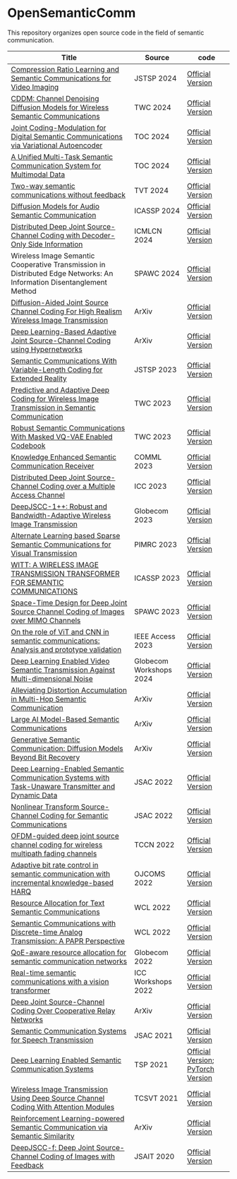 # OpenSemanticComm

This repository organizes open source code in the field of semantic communication.

| Title | Source | code |
| --- | --- | --- |
| [Compression Ratio Learning and Semantic Communications for Video Imaging](https://ieeexplore.ieee.org/abstract/document/10539255) | JSTSP 2024 | [Official Version](https://github.com/Bowen-zhang96/CRL-SemCom-VidCI) |
| [CDDM: Channel Denoising Diffusion Models for Wireless Semantic Communications](https://ieeexplore.ieee.org/document/10480348) | TWC 2024 | [Official Version](https://github.com/Wireless3C-SJTU/CDDM-channel-denoising-diffusion-model-for-semantic-communication) |
| [Joint Coding-Modulation for Digital Semantic Communications via Variational Autoencoder](https://arxiv.org/pdf/2310.06690) | TOC 2024 | [Official Version](https://github.com/SJTU-mxtao/Joint-Coding-Modulation-for-Digital-Semantic-Communication) |
| [A Unified Multi-Task Semantic Communication System for Multimodal Data](https://ieeexplore.ieee.org/abstract/document/10431795) | TOC 2024 | [Official Version](https://github.com/zhang-guangyi/t-udeepsc) |
| [Two-way semantic communications without feedback](https://ieeexplore.ieee.org/abstract/document/10400867) | TVT 2024 | [Official Version](https://github.com/Kiven-ykw/TW-SemanticComm) |
| [Diffusion Models for Audio Semantic Communication](https://ieeexplore.ieee.org/document/10447612) | ICASSP 2024 | [Official Version](https://github.com/ispamm/DM4ASC) |
| [Distributed Deep Joint Source-Channel Coding with Decoder-Only Side Information](https://arxiv.org/abs/2310.04311) | ICMLCN 2024 | [Official Version](https://github.com/ipc-lab/deepjscc-wz) |
| Wireless Image Semantic Cooperative Transmission in Distributed Edge Networks: An Information Disentanglement Method | SPAWC 2024 | [Official Version](https://github.com/Donghong-Cai/Two-view-DC-DeepJSCC-D) |
| [Diffusion-Aided Joint Source Channel Coding For High Realism Wireless Image Transmission](https://arxiv.org/abs/2404.17736) | ArXiv | [Official Version](https://github.com/mingyuyng/DiffJSCC) |
| [Deep Learning-Based Adaptive Joint Source-Channel Coding using Hypernetworks](https://arxiv.org/abs/2401.11155) | ArXiv | [Official Version](https://github.com/SongjieXie/Hyper-AJSCC) |
| [Semantic Communications With Variable-Length Coding for Extended Reality](https://ieeexplore.ieee.org/document/10198383) | JSTSP 2023 | [Official Version](https://github.com/Bowen-zhang96/VL-SCC) |
| [Predictive and Adaptive Deep Coding for Wireless Image Transmission in Semantic Communication](https://ieeexplore.ieee.org/abstract/document/10015684) | TWC 2023 | [Official Version](https://github.com/wyzhang-ustb/Predictive-and-Adaptive-Deep-Coding-for-Wireless-Image-Transmission-in-Semantic-Communication) |
| [Robust Semantic Communications With Masked VQ-VAE Enabled Codebook](https://ieeexplore.ieee.org/document/10101778) | TWC 2023 | [Official Version](https://github.com/hqyyqh888/RobustSemanComm) |
| [Knowledge Enhanced Semantic Communication Receiver](https://ieeexplore.ieee.org/abstract/document/10122227) | COMML 2023 | [Official Version](https://github.com/ZJUNICE/Knowledge-Enhanced-SemCom) |
| [Distributed Deep Joint Source-Channel Coding over a Multiple Access Channel](https://arxiv.org/pdf/2211.09920) | ICC 2023 | [Official Version](https://github.com/ipc-lab/deepjscc-noma) |
| [DeepJSCC-1++: Robust and Bandwidth-Adaptive Wireless Image Transmission](https://ieeexplore.ieee.org/document/10436878) | Globecom 2023 | [Official Version](https://github.com/aprilbian/deepjscc-lplusplus) |
| [Alternate Learning based Sparse Semantic Communications for Visual Transmission](https://ieeexplore.ieee.org/abstract/document/10293971) | PIMRC 2023 | [Official Version](https://github.com/ZJUNICE/SparseSBC) | 
| [WITT: A WIRELESS IMAGE TRANSMISSION TRANSFORMER FOR SEMANTIC COMMUNICATIONS](https://arxiv.org/pdf/2211.00937) | ICASSP 2023 | [Official Version](https://github.com/KeYang8/WITT) |
| [Space-Time Design for Deep Joint Source Channel Coding of Images over MIMO Channels](https://ieeexplore.ieee.org/document/10304536) | SPAWC 2023 | [Official Version](https://github.com/aprilbian/ST_JSCC) |
| [On the role of ViT and CNN in semantic communications: Analysis and prototype validation](https://ieeexplore.ieee.org/stamp/stamp.jsp?arnumber=10171356) | IEEE Access 2023 | [Official Version](https://github.com/kmsiapps/Semantic-Communications-with-a-Vision-Transformer) |
| [Deep Learning Enabled Video Semantic Transmission Against Multi-dimensional Noise](https://ieeexplore.ieee.org/abstract/document/10464432) | Globecom Workshops 2024 | [Official Version](https://github.com/hwniu/DVSC) |
| [Alleviating Distortion Accumulation in Multi-Hop Semantic Communication](https://arxiv.org/pdf/2308.11126) | ArXiv | [Official Version](https://github.com/ZJU-IICNS-AICOMM/Multihop-DeepSC) |
| [Large AI Model-Based Semantic Communications](https://arxiv.org/abs/2307.03492) | ArXiv | [Official Version](https://github.com/jiangfeibo/LAMSC) |
| [Generative Semantic Communication: Diffusion Models Beyond Bit Recovery](https://arxiv.org/pdf/2306.04321v1) | ArXiv | [Official Version](https://github.com/ispamm/GESCO) |
| [Deep Learning-Enabled Semantic Communication Systems with Task-Unaware Transmitter and Dynamic Data](https://arxiv.org/pdf/2205.00271) | JSAC 2022 | [Official Version](https://github.com/SJTU-mxtao/Semantic-Communication-Systems) |
| [Nonlinear Transform Source-Channel Coding for Semantic Communications](https://arxiv.org/abs/2112.10961) | JSAC 2022 | [Official Version](https://github.com/wsxtyrdd/NTSCC_JSAC22) |
| [OFDM-guided deep joint source channel coding for wireless multipath fading channels](https://arxiv.org/abs/2109.05194) | TCCN 2022 | [Official Version](https://github.com/mingyuyng/OFDM-guided-JSCC) |
| [Adaptive bit rate control in semantic communication with incremental knowledge-based HARQ](https://ieeexplore.ieee.org/abstract/document/9827978) | OJCOMS 2022 | [Official Version](https://github.com/ZJUNICE/Semantic-Communication-IK-HARQ) |
| [Resource Allocation for Text Semantic Communications](https://ieeexplore.ieee.org/document/9763856) | WCL 2022 | [Official Version](https://github.com/YL12345/semantic-resource-allocation-S-SE-) |
| [Semantic Communications with Discrete-time Analog Transmission: A PAPR Perspective](https://arxiv.org/abs/2208.08342) | WCL 2022 | [Official Version](https://github.com/lynshao/SemanticPAPR) |
| [QoE-aware resource allocation for semantic communication networks](https://ieeexplore.ieee.org/abstract/document/10001594) | Globecom 2022 | [Official Version](https://github.com/YL12345/QoE-Aware-Resource-Allocation-for-Semantic-Communication-Networks) |
| [Real-time semantic communications with a vision transformer](https://arxiv.org/pdf/2205.03886) | ICC Workshops 2022 | [Official Version](https://github.com/kmsiapps/e2e-dnn-comm-for-image) |
| [Deep Joint Source-Channel Coding Over Cooperative Relay Networks](https://arxiv.org/pdf/2211.06705) | ArXiv | [Official Version](https://github.com/aprilbian/Relay_JSCC) |
| [Semantic Communication Systems for Speech Transmission](https://ieeexplore.ieee.org/abstract/document/9450827) | JSAC 2021 | [Official Version](https://github.com/Zhenzi-Weng/DeepSC-S) |
| [Deep Learning Enabled Semantic Communication Systems](https://ieeexplore.ieee.org/abstract/document/9398576) | TSP 2021 | [Official Version](https://github.com/HQXie0910/The-implementations-of-DeepSC); [PyTorch Version](https://github.com/13274086/DeepSC) |
| [Wireless Image Transmission Using Deep Source Channel Coding With Attention Modules](https://ieeexplore.ieee.org/abstract/document/9438648) | TCSVT 2021 | [Official Version](https://github.com/alexxu1988/ADJSCC) |
| [Reinforcement Learning-powered Semantic Communication via Semantic Similarity](https://arxiv.org/abs/2108.12121) | ArXiv | [Official Version](https://github.com/ZJUNICE/SemanticRL) |
| [DeepJSCC-f: Deep Joint Source-Channel Coding of Images with Feedback](https://arxiv.org/pdf/1911.11174) | JSAIT 2020 | [Official Version](https://github.com/ipc-lab/deepJSCC-feedback) |